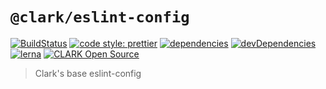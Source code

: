 # `@clark/eslint-config`

[![BuildStatus](https://travis-ci.org/ClarkSource/eslint-config.svg)](https://travis-ci.org/ClarkSource/eslint-config)
[![code style: prettier](https://img.shields.io/badge/code_style-prettier-ff69b4.svg)](https://github.com/prettier/prettier)
[![dependencies](https://david-dm.org/ClarkSource/eslint-config/status.svg?path=packages/eslint-config)](https://david-dm.org/ClarkSource/eslint-config?path=packages/eslint-config)
[![devDependencies](https://david-dm.org/ClarkSource/eslint-config/dev-status.svg?path=packages/eslint-config)](https://david-dm.org/ClarkSource/eslint-config?path=packages/eslint-config&type=dev)
[![lerna](https://img.shields.io/badge/maintained%20with-lerna-cc00ff.svg)](https://lernajs.io/)
[![CLARK Open Source](https://img.shields.io/badge/CLARK-Open%20Source-%232B6CDE.svg)](https://www.clark.de/de/jobs)

> Clark's base eslint-config
